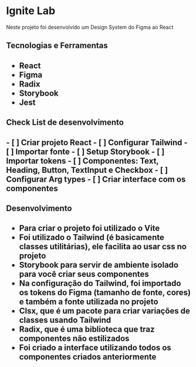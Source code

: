 <h1>Ignite Lab</h1>
<p>Neste projeto foi desenvolvido um Design System do Figma ao React</p>

<h2>Tecnologias e Ferramentas<h2>
<ul>
  <li>React</li>
  <li>Figma</li>
  <li>Radix</li>
  <li>Storybook</li>
  <li>Jest</li>
</ul>

<h2>Check List de desenvolvimento<h2>
- [ ] Criar projeto React
- [ ] Configurar Tailwind
- [ ] Importar fonte
- [ ] Setup Storybook
- [ ] Importar tokens
- [ ] Componentes: Text, Heading, Button, TextInput e Checkbox
- [ ] Configurar Arg types
- [ ] Criar interface com os componentes

<h2>Desenvolvimento<h2>
<ul>
  <li>Para criar o projeto foi utilizado o Vite</li>
  <li>Foi utilizado o Tailwind (é basicamente classes utilitárias), ele facilita ao usar css no projeto</li>
  <li>Storybook para servir de ambiente isolado para você criar seus componentes</li>
  <li>Na configuração do Tailwind, foi importado os tokens do Figma (tamanho de fonte, cores) e também a fonte utilizada no projeto</li>
  <li>Clsx, que é um pacote para criar variações de classes usando Tailwind</li>
  <li>Radix, que é uma biblioteca que traz componentes não estilizados</li>
  <li>Foi criado a interface utilizando todos os componentes criados anteriormente</li>
</ul>
